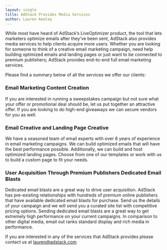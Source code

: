 ```yaml
---
layout: single
title: AdStack Provides Media Services
author: Lauren Keeley
---
```


While most have heard of AdStack’s LiveOptimizer product, the tool that lets marketers optimize emails after they’ve been sent, AdStack also provides media services to help clients acquire more users. Whether you are looking for someone to think of a creative email marketing campaign, need help building optimized emails and landing pages or just want to be connected to premium publishers; AdStack provides end-to-end full email marketing services. 

Please find a summary below of all the services we offer our clients:

### Email Marketing Content Creation

If you are interested in running a sweepstakes campaign but not sure what your offer or promotional deal should be, let us put together an attractive offer. If you are looking to do high-end giveaways we can secure vendors for you as well.

### Email Creative and Landing Page Creative 

We have a seasoned team of email experts with over 6 years of experience in email marketing campaigns. We can build optimized emails that will have the best performance possible. Additionally, we can build and host optimized landing pages. Choose from one of our templates or work with us to build a custom page to fit your needs. 

### User Acquisition Through Premium Publishers Dedicated Email Blasts

Dedicated email blasts are a great way to drive user acquisition. AdStack has pre-existing relationships with hundreds of premium online publishers that have available dedicated email blasts for purchase. Send us the details of your campaign and we will send you a curated site list with competitive pricing options.  Sending dedicated email blasts are a great way to get extremely high performance on your current campaigns. In comparison to other digital media, email out ranks standard display and rich media in performance. 

If you are interested in any of the services that AdStack provides please contact us at [lauren@adstack.com](mailto:lauren@adstack.com)
